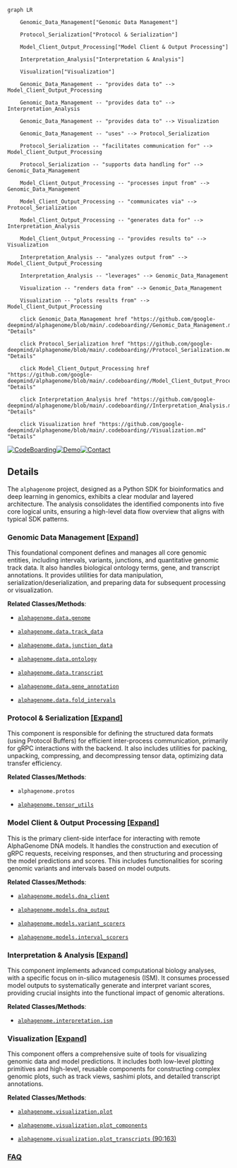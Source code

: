 ```mermaid

graph LR

    Genomic_Data_Management["Genomic Data Management"]

    Protocol_Serialization["Protocol & Serialization"]

    Model_Client_Output_Processing["Model Client & Output Processing"]

    Interpretation_Analysis["Interpretation & Analysis"]

    Visualization["Visualization"]

    Genomic_Data_Management -- "provides data to" --> Model_Client_Output_Processing

    Genomic_Data_Management -- "provides data to" --> Interpretation_Analysis

    Genomic_Data_Management -- "provides data to" --> Visualization

    Genomic_Data_Management -- "uses" --> Protocol_Serialization

    Protocol_Serialization -- "facilitates communication for" --> Model_Client_Output_Processing

    Protocol_Serialization -- "supports data handling for" --> Genomic_Data_Management

    Model_Client_Output_Processing -- "processes input from" --> Genomic_Data_Management

    Model_Client_Output_Processing -- "communicates via" --> Protocol_Serialization

    Model_Client_Output_Processing -- "generates data for" --> Interpretation_Analysis

    Model_Client_Output_Processing -- "provides results to" --> Visualization

    Interpretation_Analysis -- "analyzes output from" --> Model_Client_Output_Processing

    Interpretation_Analysis -- "leverages" --> Genomic_Data_Management

    Visualization -- "renders data from" --> Genomic_Data_Management

    Visualization -- "plots results from" --> Model_Client_Output_Processing

    click Genomic_Data_Management href "https://github.com/google-deepmind/alphagenome/blob/main/.codeboarding//Genomic_Data_Management.md" "Details"

    click Protocol_Serialization href "https://github.com/google-deepmind/alphagenome/blob/main/.codeboarding//Protocol_Serialization.md" "Details"

    click Model_Client_Output_Processing href "https://github.com/google-deepmind/alphagenome/blob/main/.codeboarding//Model_Client_Output_Processing.md" "Details"

    click Interpretation_Analysis href "https://github.com/google-deepmind/alphagenome/blob/main/.codeboarding//Interpretation_Analysis.md" "Details"

    click Visualization href "https://github.com/google-deepmind/alphagenome/blob/main/.codeboarding//Visualization.md" "Details"

```



[![CodeBoarding](https://img.shields.io/badge/Generated%20by-CodeBoarding-9cf?style=flat-square)](https://github.com/CodeBoarding/GeneratedOnBoardings)[![Demo](https://img.shields.io/badge/Try%20our-Demo-blue?style=flat-square)](https://www.codeboarding.org/demo)[![Contact](https://img.shields.io/badge/Contact%20us%20-%20contact@codeboarding.org-lightgrey?style=flat-square)](mailto:contact@codeboarding.org)



## Details



The `alphagenome` project, designed as a Python SDK for bioinformatics and deep learning in genomics, exhibits a clear modular and layered architecture. The analysis consolidates the identified components into five core logical units, ensuring a high-level data flow overview that aligns with typical SDK patterns.



### Genomic Data Management [[Expand]](./Genomic_Data_Management.md)

This foundational component defines and manages all core genomic entities, including intervals, variants, junctions, and quantitative genomic track data. It also handles biological ontology terms, gene, and transcript annotations. It provides utilities for data manipulation, serialization/deserialization, and preparing data for subsequent processing or visualization.





**Related Classes/Methods**:



- <a href="https://github.com/google-deepmind/alphagenome/blob/main/src/alphagenome/data/genome.py" target="_blank" rel="noopener noreferrer">`alphagenome.data.genome`</a>

- <a href="https://github.com/google-deepmind/alphagenome/blob/main/src/alphagenome/data/track_data.py" target="_blank" rel="noopener noreferrer">`alphagenome.data.track_data`</a>

- <a href="https://github.com/google-deepmind/alphagenome/blob/main/src/alphagenome/data/junction_data.py" target="_blank" rel="noopener noreferrer">`alphagenome.data.junction_data`</a>

- <a href="https://github.com/google-deepmind/alphagenome/blob/main/src/alphagenome/data/ontology.py" target="_blank" rel="noopener noreferrer">`alphagenome.data.ontology`</a>

- <a href="https://github.com/google-deepmind/alphagenome/blob/main/src/alphagenome/data/transcript.py" target="_blank" rel="noopener noreferrer">`alphagenome.data.transcript`</a>

- <a href="https://github.com/google-deepmind/alphagenome/blob/main/src/alphagenome/data/gene_annotation.py" target="_blank" rel="noopener noreferrer">`alphagenome.data.gene_annotation`</a>

- <a href="https://github.com/google-deepmind/alphagenome/blob/main/src/alphagenome/data/fold_intervals.py" target="_blank" rel="noopener noreferrer">`alphagenome.data.fold_intervals`</a>





### Protocol & Serialization [[Expand]](./Protocol_Serialization.md)

This component is responsible for defining the structured data formats (using Protocol Buffers) for efficient inter-process communication, primarily for gRPC interactions with the backend. It also includes utilities for packing, unpacking, compressing, and decompressing tensor data, optimizing data transfer efficiency.





**Related Classes/Methods**:



- `alphagenome.protos`

- <a href="https://github.com/google-deepmind/alphagenome/blob/main/src/alphagenome/tensor_utils.py" target="_blank" rel="noopener noreferrer">`alphagenome.tensor_utils`</a>





### Model Client & Output Processing [[Expand]](./Model_Client_Output_Processing.md)

This is the primary client-side interface for interacting with remote AlphaGenome DNA models. It handles the construction and execution of gRPC requests, receiving responses, and then structuring and processing the model predictions and scores. This includes functionalities for scoring genomic variants and intervals based on model outputs.





**Related Classes/Methods**:



- <a href="https://github.com/google-deepmind/alphagenome/blob/main/src/alphagenome/models/dna_client.py" target="_blank" rel="noopener noreferrer">`alphagenome.models.dna_client`</a>

- <a href="https://github.com/google-deepmind/alphagenome/blob/main/src/alphagenome/models/dna_output.py" target="_blank" rel="noopener noreferrer">`alphagenome.models.dna_output`</a>

- <a href="https://github.com/google-deepmind/alphagenome/blob/main/src/alphagenome/models/variant_scorers.py" target="_blank" rel="noopener noreferrer">`alphagenome.models.variant_scorers`</a>

- <a href="https://github.com/google-deepmind/alphagenome/blob/main/src/alphagenome/models/interval_scorers.py" target="_blank" rel="noopener noreferrer">`alphagenome.models.interval_scorers`</a>





### Interpretation & Analysis [[Expand]](./Interpretation_Analysis.md)

This component implements advanced computational biology analyses, with a specific focus on in-silico mutagenesis (ISM). It consumes processed model outputs to systematically generate and interpret variant scores, providing crucial insights into the functional impact of genomic alterations.





**Related Classes/Methods**:



- <a href="https://github.com/google-deepmind/alphagenome/blob/main/src/alphagenome/interpretation/ism.py" target="_blank" rel="noopener noreferrer">`alphagenome.interpretation.ism`</a>





### Visualization [[Expand]](./Visualization.md)

This component offers a comprehensive suite of tools for visualizing genomic data and model predictions. It includes both low-level plotting primitives and high-level, reusable components for constructing complex genomic plots, such as track views, sashimi plots, and detailed transcript annotations.





**Related Classes/Methods**:



- <a href="https://github.com/google-deepmind/alphagenome/blob/main/src/alphagenome/visualization/plot.py" target="_blank" rel="noopener noreferrer">`alphagenome.visualization.plot`</a>

- <a href="https://github.com/google-deepmind/alphagenome/blob/main/src/alphagenome/visualization/plot_components.py" target="_blank" rel="noopener noreferrer">`alphagenome.visualization.plot_components`</a>

- <a href="https://github.com/google-deepmind/alphagenome/blob/main/src/alphagenome/visualization/plot_transcripts.py#L90-L163" target="_blank" rel="noopener noreferrer">`alphagenome.visualization.plot_transcripts` (90:163)</a>









### [FAQ](https://github.com/CodeBoarding/GeneratedOnBoardings/tree/main?tab=readme-ov-file#faq)